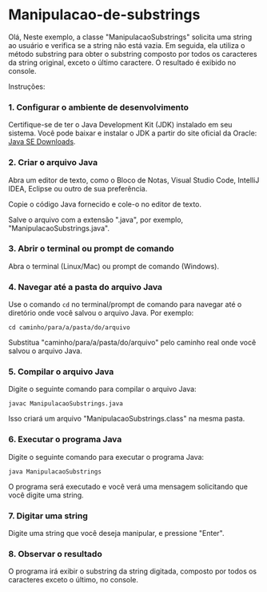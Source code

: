 # Manipulacao-de-substrings

Olá, Neste exemplo, a classe "ManipulacaoSubstrings" solicita uma string ao usuário e verifica se a string não está vazia. Em seguida, ela utiliza o método substring para obter o substring composto por todos os caracteres da string original, exceto o último caractere. O resultado é exibido no console.

Instruções:

### 1. Configurar o ambiente de desenvolvimento

Certifique-se de ter o Java Development Kit (JDK) instalado em seu sistema. Você pode baixar e instalar o JDK a partir do site oficial da Oracle: [Java SE Downloads](https://www.oracle.com/java/technologies/javase-jdk11-downloads.html).

### 2. Criar o arquivo Java

Abra um editor de texto, como o Bloco de Notas, Visual Studio Code, IntelliJ IDEA, Eclipse ou outro de sua preferência.

Copie o código Java fornecido e cole-o no editor de texto.

Salve o arquivo com a extensão ".java", por exemplo, "ManipulacaoSubstrings.java".

### 3. Abrir o terminal ou prompt de comando

Abra o terminal (Linux/Mac) ou prompt de comando (Windows).

### 4. Navegar até a pasta do arquivo Java

Use o comando `cd` no terminal/prompt de comando para navegar até o diretório onde você salvou o arquivo Java. Por exemplo:

```
cd caminho/para/a/pasta/do/arquivo
```

Substitua "caminho/para/a/pasta/do/arquivo" pelo caminho real onde você salvou o arquivo Java.

### 5. Compilar o arquivo Java

Digite o seguinte comando para compilar o arquivo Java:

```
javac ManipulacaoSubstrings.java
```

Isso criará um arquivo "ManipulacaoSubstrings.class" na mesma pasta.

### 6. Executar o programa Java

Digite o seguinte comando para executar o programa Java:

```
java ManipulacaoSubstrings
```

O programa será executado e você verá uma mensagem solicitando que você digite uma string.

### 7. Digitar uma string

Digite uma string que você deseja manipular, e pressione "Enter".

### 8. Observar o resultado

O programa irá exibir o substring da string digitada, composto por todos os caracteres exceto o último, no console.
